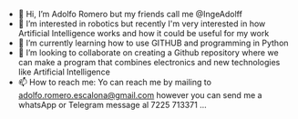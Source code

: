 - 👋 Hi, I’m Adolfo Romero but my friends call me @IngeAdolff
- 👀 I’m interested in robotics but recently I'm very interested in how Artificial Intelligence works and how it could be useful for my work
- 🌱 I’m currently learning how to use GITHUB and programming in Python
- 💞️ I’m looking to collaborate on creating a Github repository where we can make a program that combines electronics and new technologies like Artificial Intelligence
- 📫 How to reach me: Yo can reach me by mailing to adolfo.romero.escalona@gmail.com however you can send me a whatsApp or Telegram message al 7225 713371 ...

<!---
IngeAdolff/IngeAdolff is a ✨ special ✨ repository because its `README.md` (this file) appears on your GitHub profile.
You can click the Preview link to take a look at your changes.
--->
